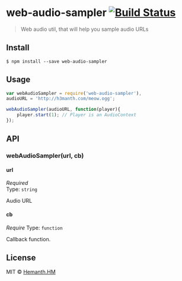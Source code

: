 # web-audio-sampler [![Build Status](https://travis-ci.org/hemanth/web-audio-sampler.svg?branch=master)](https://travis-ci.org/hemanth/web-audio-sampler)

> Web audio util, that will help you sample audio URLs


## Install

```
$ npm install --save web-audio-sampler
```


## Usage

```js
var webAudioSampler = require('web-audio-sampler'),
audioURL = 'http://h3manth.com/meow.ogg';

webAudioSampler(audioURL, function(player){
	player.start(1); // Player is an AudioContext
});
```


## API

### webAudioSampler(url, cb)

#### url

*Required*  
Type: `string`

Audio URL

#### cb

*Require*
Type: `function`  

Callback function.


## License

MIT © [Hemanth.HM](http://h3manth.com)
